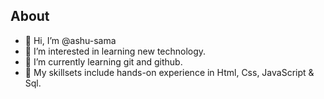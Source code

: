 ## About

- 👋 Hi, I’m @ashu-sama
- 👀 I’m interested in learning new technology.
- 🌱 I’m currently learning git and github.
- 🤹 My skillsets include hands-on experience in Html, Css, JavaScript & Sql.
<!---
ashu-sama/ashu-sama is a ✨ special ✨ repository because its `README.md` (this file) appears on your GitHub profile.
You can click the Preview link to take a look at your changes.
--->
